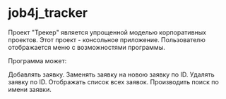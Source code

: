 # job4j_tracker
Проект "Трекер" является упрощенной моделью корпоративных проектов. Этот проект - консольное приложение. Пользователю отображается меню с возможностями программы.

Программа может:

Добавлять заявку.
Заменять заявку на новою заявку по ID.
Удалять заявку по ID.
Отображать список всех заявок.
Производить поиск по имени заявки.

